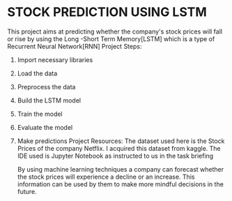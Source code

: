 # STOCK PREDICTION USING LSTM
This project aims at predicting whether the company's stock prices will fall or rise by using the Long -Short Term Memory[LSTM] which is a type of Recurrent Neural Network[RNN]
Project Steps:
1) Import necessary libraries
2) Load the data
3) Preprocess the data
4) Build the LSTM model
5) Train the model
6) Evaluate the model
7) Make predictions
Project Resources:
The dataset used here is the Stock Prices of the company Netflix. I acquired this dataset from kaggle.
The IDE used is Jupyter Notebook as instructed to us in the task briefing

   By using machine learning techniques a company can forecast whether the stock prices will experience a decline or an increase. This information can be used by them to make more mindful decisions in the future. 
